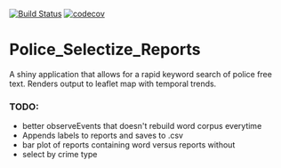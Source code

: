 [![Build Status](https://travis-ci.com/Sparrow0hawk/Police_Selectize_Reports.svg?branch=develop)](https://travis-ci.com/Sparrow0hawk/Police_Selectize_Reports)
[![codecov](https://codecov.io/gh/Sparrow0hawk/Police_Selectize_Reports/branch/master/graph/badge.svg)](https://codecov.io/gh/Sparrow0hawk/Police_Selectize_Reports)


# Police_Selectize_Reports

A shiny application that allows for a rapid keyword search of police free text.
Renders output to leaflet map with temporal trends.


### TODO:

-   better observeEvents that doesn't rebuild word corpus everytime
-   Appends labels to reports and saves to .csv
-   bar plot of reports containing word versus reports without
-   select by crime type
